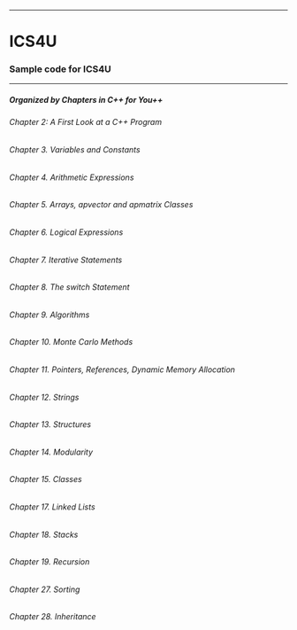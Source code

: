 ***
# **ICS4U**
### Sample code for ICS4U
***
##### *Organized by Chapters in C++ for You++*

###### Chapter 2: *A First Look at a C++ Program*   

###### Chapter 3. *Variables and Constants*

###### Chapter 4. *Arithmetic Expressions* 

###### Chapter 5. *Arrays, apvector and apmatrix Classes* 

###### Chapter 6. *Logical Expressions* 

###### Chapter 7. *Iterative Statements*

###### Chapter 8. *The switch Statement* 

###### Chapter 9. *Algorithms*

###### Chapter 10. *Monte Carlo Methods* 

###### Chapter 11. *Pointers, References, Dynamic Memory Allocation* 

###### Chapter 12. *Strings* 

###### Chapter 13. *Structures* 

###### Chapter 14. *Modularity*

###### Chapter 15. *Classes* 

###### Chapter 17. *Linked Lists* 

###### Chapter 18. *Stacks* 

###### Chapter 19. *Recursion* 

###### Chapter 27. *Sorting* 

###### Chapter 28. *Inheritance* 


